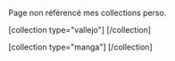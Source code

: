 Page non référencé  mes collections perso.

[collection type="vallejo"]
[/collection]

[collection type="manga"]
[/collection]


